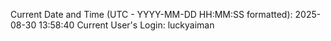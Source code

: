Current Date and Time (UTC - YYYY-MM-DD HH:MM:SS formatted): 2025-08-30 13:58:40
Current User's Login: luckyaiman
